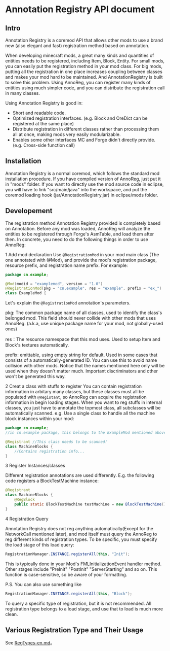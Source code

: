 Annotation Registry API document
===

Intro
---
Annotation Registry is a coremod API that allows other mods to use a brand new (also elegant and fast) registration method based on annotation.

When developing minecraft mods, a great many kinds and quantities of entities needs to be registered, including Item, Block, Entity. For small mods, you can easily put the registration method in your mod class. For big mods, putting all the registration in one place increases coupling between classes and makes your mod hard to be maintained. And AnnotationRegistry is built to solve this problem. Using AnnoReg, you can register many kinds of entities using much simpler code, and you can distribute the registration call in many classes.

Using Annotation Registry is good in:
* Short and readable code.
* Optimized registration interfaces. (e.g. Block and OreDict can be registered at the same place)
* Distribute registration in different classes rather than processing them all at once, making mods very easily modularizable.
* Enables some other interfaces MC and Forge didn't directly provide. (e.g. Cross-side function call)

Installation
---
Annotation Registry is a normal coremod, which follows the standard mod installation procedure. If you have compiled version of AnnoReg, just put it in "mods" folder. If you want to directly use the mod source code in eclipse, you will have to link "src/main/java" into the workspace, and put the coremod loading hook (jar/AnnotationRegistry.jar) in eclipse/mods folder.

Developement
---
The registration method Annotation Registry provided is completely based on Annotation. Before any mod was loaded, AnnoReg will analyze the entities to be registered through Forge's AsmTable, and load them after then. In concrete, you need to do the following things in order to use AnnoReg:

1 Add mod declaration
Use ```@RegistrationMod``` in your mod main class (The one annotated with @Mod), and provide the mod's registration package, resource prefix, and registration name prefix. For example: 
```java
package cn.example;

@Mod(modid = "examplemod", version = "1.0")
@RegistrationMod(pkg = "cn.example", res = "example", prefix = "ex_")
class ExampleMod {
```
Let's explain the ```@RegistrationMod``` annotation's parameters.

pkg: The common package name of all classes, used to identify the class's belonged mod. This field should never collide with other mods that uses AnnoReg. (a.k.a, use unique package name for your mod, not globally-used ones)

res：The resource namespace that this mod uses. Used to setup Item and Block's textures automatically.

prefix: emittable, using empty string for default. Used in some cases that consists of a automatically-generated ID. You can use this to avoid name collision with other mods. Notice that the names mentioned here only will be used when they doesn't matter much. Important discriminators and other won't be generated this way.

2 Creat a class with stuffs to register
You can contain registration information in arbitary many classes, but these classes must all be populated with ```@Registant```, so AnnoReg can acquire the registration information in begin loading stages. When you want to reg stuffs in internal classes, you just have to annotate the topmost class, all subclasses will be automatically scanned.
e.g. Use a single class to handle all the machine block instances within your mod:

```java
package cn.example;
//in cn.example package, this belongs to the ExampleMod mentioned above.

@Registrant //This class needs to be scanned!
class MachineBlocks {
    //Contains registration info...
}
```

3 Register Instances/classes

Different registration annotations are used differently. E.g. the following code registers a BlockTestMachine instance:
```java
@Registrant
class MachineBlocks {
    @RegBlock
    public static BlockTestMachine testMachine = new BlockTestMachine();
}
```

4 Registration Query

Annotation Registry does not reg anything automatically(Except for the NetworkCall mentioned later), and mod itself must query the AnnoReg to reg different kinds of registration types. To be specific, you must specify the load stage of this load query: 
```java
RegistrationManager.INSTANCE.registerAll(this, "Init");
```
This is typically done in your Mod's FMLInitializationEvent handler method. Other stages include "PreInit" "PostInit" "ServerStarting" and so on. This function is case-sensitive, so be aware of your formatting.

P.S. You can also use something like
```java
RegistrationManager.INSTANCE.registerAll(this, "Block");
```
To query a specific type of registration, but it is not recommended. All registration type belongs to a load stage, and use that to load is much more clean.

Various Registration Type and Their Usage
---
See [RegTypes-en.md](RegTypes-en.md)。

